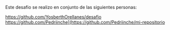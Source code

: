 Este desafio se realizo en conjunto de las siguientes personas:

https://github.com/YosberthOrellanes/desafio
https://github.com/Pedriinche](https://github.com/Pedriinche/mi-repositorio
